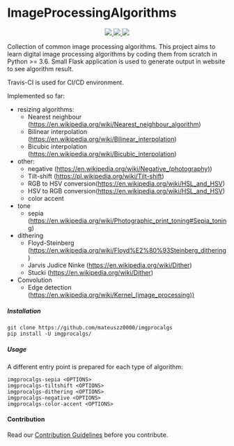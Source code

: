<p align="center">
    <h1>ImageProcessingAlgorithms</h1>
</p>
<p align="center">
    <a href="https://travis-ci.com/github/mateuszz0000/imgprocalgs">
        <img src="https://travis-ci.com/mateuszz0000/imgprocalgs.svg?branch=master">
    </a>
    <a href="https://codecov.io/gh/mateuszz0000/imgprocalgs">
        <img src="https://img.shields.io/codecov/c/github/mateuszz0000/imgprocalgs">
    </a>
    <a href="https://www.python.org/">
        <img src="https://img.shields.io/badge/Made%20with-Python-1f425f.svg">
    </a>
</p>



Collection of common image processing algorithms. This project aims to learn digital image processing algorithms by coding them from scratch in Python >= 3.6. 
Small Flask application is used to generate output in website to see algorithm result.

Travis-CI is used for CI/CD environment.

Implemented so far:
* resizing algorithms:
    * Nearest neighbour (https://en.wikipedia.org/wiki/Nearest_neighbour_algorithm)
    * Bilinear interpolation (https://en.wikipedia.org/wiki/Bilinear_interpolation)
    * Bicubic interpolation (https://en.wikipedia.org/wiki/Bicubic_interpolation)
* other:
    * negative (https://en.wikipedia.org/wiki/Negative_(photography))
    * Tilt-shift (https://pl.wikipedia.org/wiki/Tilt-shift)
    * RGB to HSV conversion(https://en.wikipedia.org/wiki/HSL_and_HSV)
    * HSV to RGB conversion(https://en.wikipedia.org/wiki/HSL_and_HSV)
    * color accent
* tone
    * sepia (https://en.wikipedia.org/wiki/Photographic_print_toning#Sepia_toning)
* dithering
    * Floyd-Steinberg (https://en.wikipedia.org/wiki/Floyd%E2%80%93Steinberg_dithering)
    * Jarvis Judice Ninke (https://en.wikipedia.org/wiki/Dither)
    * Stucki (https://en.wikipedia.org/wiki/Dither)
* Convolution
    * Edge detection (https://en.wikipedia.org/wiki/Kernel_(image_processing))

##### Installation
```buildoutcfg
git clone https://github.com/mateuszz0000/imgprocalgs
pip install -U imgprocalgs/
```

##### Usage
A different entry point is prepared for each type of algorithm:
```buildoutcfg
imgprocalgs-sepia <OPTIONS>
imgprocalgs-tiltshift <OPTIONS>
imgprocalgs-dithering <OPTIONS>
imgprocalgs-negative <OPTIONS>
imgprocalgs-color-accent <OPTIONS>
```

#### Contribution
Read our [Contribution Guidelines](CONTRIBUTING.md) before you contribute.
